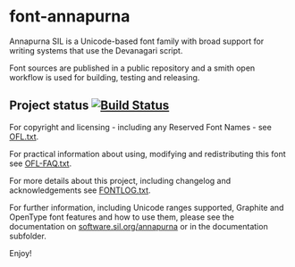 # font-annapurna

Annapurna SIL is a Unicode-based font family with broad support for writing systems that use the Devanagari script.

Font sources are published in a public repository and a smith open workflow is used for building, testing and releasing.

## Project status [![Build Status](https://build.palaso.org/app/rest/builds/buildType:Fonts_Annapurna/statusIcon)](https://build.palaso.org/viewType.html?buildTypeId=Fonts_Annapurna&guest=1)

For copyright and licensing - including any Reserved Font Names - see [OFL.txt](OFL.txt).

For practical information about using, modifying and redistributing this font see [OFL-FAQ.txt](OFL-FAQ.txt).

For more details about this project, including changelog and acknowledgements see [FONTLOG.txt](FONTLOG.txt).

For further information, including Unicode ranges supported, Graphite and OpenType font features
and how to use them, please see the documentation on [software.sil.org/annapurna](https://software.sil.org/annapurna/)
or in the documentation subfolder.

Enjoy!
